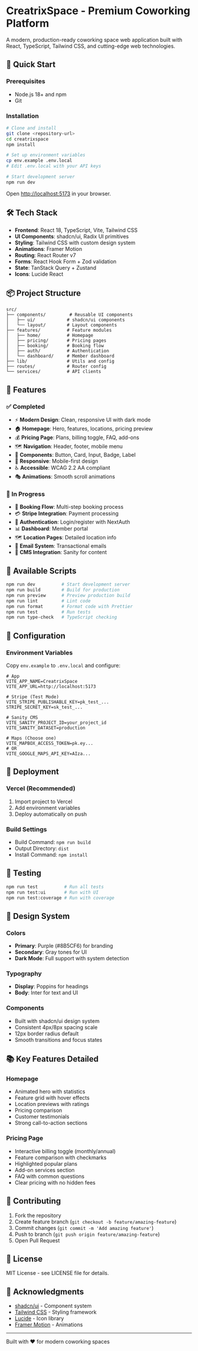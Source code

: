 # CreatrixSpace - Premium Coworking Platform

A modern, production-ready coworking space web application built with React, TypeScript, Tailwind CSS, and cutting-edge web technologies.

## 🚀 Quick Start

### Prerequisites
- Node.js 18+ and npm
- Git

### Installation
```bash
# Clone and install
git clone <repository-url>
cd creatrixspace
npm install

# Set up environment variables
cp env.example .env.local
# Edit .env.local with your API keys

# Start development server
npm run dev
```

Open [http://localhost:5173](http://localhost:5173) in your browser.

## 🛠 Tech Stack

- **Frontend**: React 18, TypeScript, Vite, Tailwind CSS
- **UI Components**: shadcn/ui, Radix UI primitives
- **Styling**: Tailwind CSS with custom design system
- **Animations**: Framer Motion
- **Routing**: React Router v7
- **Forms**: React Hook Form + Zod validation
- **State**: TanStack Query + Zustand
- **Icons**: Lucide React

## 📦 Project Structure

```
src/
├── components/         # Reusable UI components
│   ├── ui/            # shadcn/ui components  
│   └── layout/        # Layout components
├── features/          # Feature modules
│   ├── home/          # Homepage
│   ├── pricing/       # Pricing pages
│   ├── booking/       # Booking flow
│   ├── auth/          # Authentication
│   └── dashboard/     # Member dashboard
├── lib/               # Utils and config
├── routes/            # Router config
└── services/          # API clients
```

## 🎨 Features

### ✅ Completed
- ⚡ **Modern Design**: Clean, responsive UI with dark mode
- 🏠 **Homepage**: Hero, features, locations, pricing preview  
- 💰 **Pricing Page**: Plans, billing toggle, FAQ, add-ons
- 🗺️ **Navigation**: Header, footer, mobile menu
- 🎯 **Components**: Button, Card, Input, Badge, Label
- 📱 **Responsive**: Mobile-first design
- ♿ **Accessible**: WCAG 2.2 AA compliant
- 🎭 **Animations**: Smooth scroll animations

### 🚧 In Progress
- 📅 **Booking Flow**: Multi-step booking process
- 💳 **Stripe Integration**: Payment processing
- 🔐 **Authentication**: Login/register with NextAuth
- 📊 **Dashboard**: Member portal
- 🗺️ **Location Pages**: Detailed location info
- 📧 **Email System**: Transactional emails
- 📝 **CMS Integration**: Sanity for content

## 📱 Available Scripts

```bash
npm run dev          # Start development server
npm run build        # Build for production  
npm run preview      # Preview production build
npm run lint         # Lint code
npm run format       # Format code with Prettier
npm run test         # Run tests
npm run type-check   # TypeScript checking
```

## 🔧 Configuration

### Environment Variables
Copy `env.example` to `.env.local` and configure:

```env
# App
VITE_APP_NAME=CreatrixSpace
VITE_APP_URL=http://localhost:5173

# Stripe (Test Mode)
VITE_STRIPE_PUBLISHABLE_KEY=pk_test_...
STRIPE_SECRET_KEY=sk_test_...

# Sanity CMS  
VITE_SANITY_PROJECT_ID=your_project_id
VITE_SANITY_DATASET=production

# Maps (Choose one)
VITE_MAPBOX_ACCESS_TOKEN=pk.ey...
# OR
VITE_GOOGLE_MAPS_API_KEY=AIza...
```

## 🚀 Deployment

### Vercel (Recommended)
1. Import project to Vercel
2. Add environment variables
3. Deploy automatically on push

### Build Settings
- Build Command: `npm run build`
- Output Directory: `dist`
- Install Command: `npm install`

## 🧪 Testing

```bash
npm run test          # Run all tests
npm run test:ui       # Run with UI
npm run test:coverage # Run with coverage
```

## 🎨 Design System

### Colors
- **Primary**: Purple (#8B5CF6) for branding
- **Secondary**: Gray tones for UI
- **Dark Mode**: Full support with system detection

### Typography  
- **Display**: Poppins for headings
- **Body**: Inter for text and UI

### Components
- Built with shadcn/ui design system
- Consistent 4px/8px spacing scale
- 12px border radius default
- Smooth transitions and focus states

## 📚 Key Features Detailed

### Homepage
- Animated hero with statistics
- Feature grid with hover effects  
- Location previews with ratings
- Pricing comparison
- Customer testimonials
- Strong call-to-action sections

### Pricing Page
- Interactive billing toggle (monthly/annual)
- Feature comparison with checkmarks
- Highlighted popular plans
- Add-on services section
- FAQ with common questions
- Clear pricing with no hidden fees

## 🤝 Contributing

1. Fork the repository
2. Create feature branch (`git checkout -b feature/amazing-feature`)
3. Commit changes (`git commit -m 'Add amazing feature'`)
4. Push to branch (`git push origin feature/amazing-feature`)
5. Open Pull Request

## 📄 License

MIT License - see LICENSE file for details.

## 🙏 Acknowledgments

- [shadcn/ui](https://ui.shadcn.com/) - Component system
- [Tailwind CSS](https://tailwindcss.com/) - Styling framework  
- [Lucide](https://lucide.dev/) - Icon library
- [Framer Motion](https://www.framer.com/motion/) - Animations

---

Built with ❤️ for modern coworking spaces